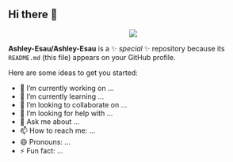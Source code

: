 ## Hi there 👋
<p align="center">
  <img src="https://capsule-render.vercel.app/api?type=rounded&height=300&color=00A8E7&text=Ashley%20Esau-nl-Data%20Professional&fontColor=FFFFFF" />
</p>


**Ashley-Esau/Ashley-Esau** is a ✨ _special_ ✨ repository because its `README.md` (this file) appears on your GitHub profile.

Here are some ideas to get you started:

- 🔭 I’m currently working on ...
- 🌱 I’m currently learning ...
- 👯 I’m looking to collaborate on ...
- 🤔 I’m looking for help with ...
- 💬 Ask me about ...
- 📫 How to reach me: ...
- 😄 Pronouns: ...
- ⚡ Fun fact: ...

